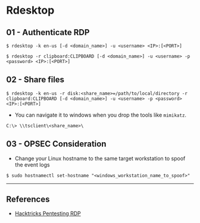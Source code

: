 # Rdesktop

## 01 - Authenticate RDP

```
$ rdesktop -k en-us [-d <domain_name>] -u <username> <IP>:[<PORT>]

$ rdesktop -r clipboard:CLIPBOARD [-d <domain_name>] -u <username> -p <password> <IP>:[<PORT>]
```

## 02 - Share files

```
$ rdesktop -k en-us -r disk:<share_name>=/path/to/local/directory -r clipboard:CLIPBOARD [-d <domain_name>] -u <username> -p <password> <IP>:[<PORT>]
```

- You can navigate it to windows when you drop the tools like `mimikatz`.

`C:\> \\tsclient\<share_name>\`

## 03 - OPSEC Consideration

- Change your Linux hostname to the same target workstation to spoof the event logs

`$ sudo hostnamectl set-hostname "<windows_workstation_name_to_spoof>"`

---
## References

- [Hacktricks Pentesting RDP](https://book.hacktricks.xyz/pentesting/pentesting-rdp)